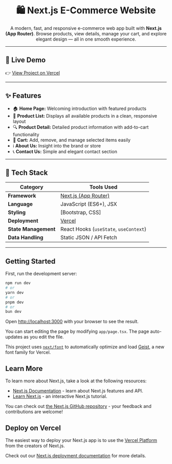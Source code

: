 <h1 align="center">🛍️ Next.js E-Commerce Website</h1>

<p align="center">
  A modern, fast, and responsive e-commerce web app built with <b>Next.js (App Router)</b>.  
  Browse products, view details, manage your cart, and explore elegant design — all in one smooth experience.  
</p>

---

## 🚀 Live Demo  
👉 [View Project on Vercel](https://ecommerce-app-zz58-q7qfw72gv-nimmys-projects-0fdf016c.vercel.app/)

---

## ✨ Features  
- 🏠 **Home Page:** Welcoming introduction with featured products  
- 🛒 **Product List:** Displays all available products in a clean, responsive layout  
- 🔍 **Product Detail:** Detailed product information with add-to-cart functionality  
- 🧺 **Cart:** Add, remove, and manage selected items easily  
- ℹ️ **About Us:** Insight into the brand or store  
- 📞 **Contact Us:** Simple and elegant contact section  

---

## 🧩 Tech Stack  
| Category | Tools Used |
|-----------|-------------|
| **Framework** | [Next.js (App Router)](https://nextjs.org/docs/app) |
| **Language** | JavaScript (ES6+), JSX |
| **Styling** | [Bootstrap, CSS]|
| **Deployment** | [Vercel](https://vercel.com) |
| **State Management** | React Hooks (`useState`, `useContext`) |
| **Data Handling** | Static JSON / API Fetch |

---

## Getting Started

First, run the development server:

```bash
npm run dev
# or
yarn dev
# or
pnpm dev
# or
bun dev
```

Open [http://localhost:3000](http://localhost:3000) with your browser to see the result.

You can start editing the page by modifying `app/page.tsx`. The page auto-updates as you edit the file.

This project uses [`next/font`](https://nextjs.org/docs/app/building-your-application/optimizing/fonts) to automatically optimize and load [Geist](https://vercel.com/font), a new font family for Vercel.

## Learn More

To learn more about Next.js, take a look at the following resources:

- [Next.js Documentation](https://nextjs.org/docs) - learn about Next.js features and API.
- [Learn Next.js](https://nextjs.org/learn) - an interactive Next.js tutorial.

You can check out [the Next.js GitHub repository](https://github.com/vercel/next.js) - your feedback and contributions are welcome!

## Deploy on Vercel

The easiest way to deploy your Next.js app is to use the [Vercel Platform](https://vercel.com/new?utm_medium=default-template&filter=next.js&utm_source=create-next-app&utm_campaign=create-next-app-readme) from the creators of Next.js.

Check out our [Next.js deployment documentation](https://nextjs.org/docs/app/building-your-application/deploying) for more details.
